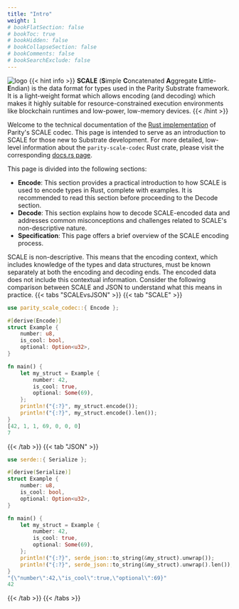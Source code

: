 ```yaml
---
title: "Intro"
weight: 1
# bookFlatSection: false
# bookToc: true
# bookHidden: false
# bookCollapseSection: false
# bookComments: false
# bookSearchExclude: false
---
```


![logo](/logo.png)
{{< hint info >}}
**SCALE** (**S**imple **C**oncatenated **A**ggregate **L**ittle-**E**ndian) is the data format for types used in the Parity Substrate framework. It is a light-weight format which allows encoding (and decoding) which makes it highly suitable for resource-constrained execution environments like blockchain runtimes and low-power, low-memory devices.
{{< /hint >}}

Welcome to the technical documentation of the [Rust implementation](https://github.com/paritytech/parity-scale-codec) of Parity's SCALE codec. This page is intended to serve as an introduction to SCALE for those new to Substrate development. For more detailed, low-level information about the `parity-scale-codec` Rust crate, please visit the corresponding [docs.rs page](https://docs.rs/parity-scale-codec/latest/parity_scale_codec/).

This page is divided into the following sections:
- **Encode**: This section provides a practical introduction to how SCALE is used to encode types in Rust, complete with examples. It is recommended to read this section before proceeding to the Decode section.
- **Decode**: This section explains how to decode SCALE-encoded data and addresses common misconceptions and challenges related to SCALE's non-descriptive nature.
- **Specification**: This page offers a brief overview of the SCALE encoding process.

SCALE is non-descriptive. This means that the encoding context, which includes knowledge of the types and data structures, must be known separately at both the encoding and decoding ends. The encoded data does not include this contextual information. Consider the following comparison between SCALE and JSON to understand what this means in practice. 
{{< tabs "SCALEvsJSON" >}}
{{< tab "SCALE" >}}
```rust
use parity_scale_codec::{ Encode };

#[derive(Encode)]
struct Example {
    number: u8,
    is_cool: bool,
    optional: Option<u32>,
}

fn main() {
    let my_struct = Example {
        number: 42,
        is_cool: true,
        optional: Some(69),
    };
    println!("{:?}", my_struct.encode());
    println!("{:?}", my_struct.encode().len());
}
[42, 1, 1, 69, 0, 0, 0]
7
```
{{< /tab >}}
{{< tab "JSON" >}}
```rust
use serde::{ Serialize };

#[derive(Serialize)]
struct Example {
    number: u8,
    is_cool: bool,
    optional: Option<u32>,
}

fn main() {
    let my_struct = Example {
        number: 42,
        is_cool: true,
        optional: Some(69),
    };
    println!("{:?}", serde_json::to_string(&my_struct).unwrap());
    println!("{:?}", serde_json::to_string(&my_struct).unwrap().len());
}
"{\"number\":42,\"is_cool\":true,\"optional\":69}"
42
```
{{< /tab >}}
{{< /tabs >}}